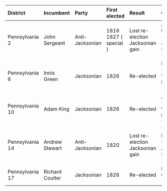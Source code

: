 | District        | Incumbent       | Party           | First elected         | Result                           | Candidates                                         |
|:----------------|:----------------|:----------------|:----------------------|:---------------------------------|:---------------------------------------------------|
| Pennsylvania 2  | John Sergeant   | Anti-Jacksonian | 1816 1827 ( special ) | Lost re-election Jacksonian gain | Joseph Hemphill (J) 54.2% John Sergeant (AJ) 45.8% |
| Pennsylvania 6  | Innis Green     | Jacksonian      | 1826                  | Re-elected                       | Innis Green (J) 72.0% Valentine Hummel (AJ) 28.0%  |
| Pennsylvania 10 | Adam King       | Jacksonian      | 1826                  | Re-elected                       | Adam King (J) 63.2% William McIlvine (AJ) 36.8%    |
| Pennsylvania 14 | Andrew Stewart  | Anti-Jacksonian | 1820                  | Lost re-election Jacksonian gain | Thomas Irwin (J) 56.3% Andrew Stewart (AJ) 43.7%   |
| Pennsylvania 17 | Richard Coulter | Jacksonian      | 1826                  | Re-elected                       | Richard Coulter (J) 100%                           |
